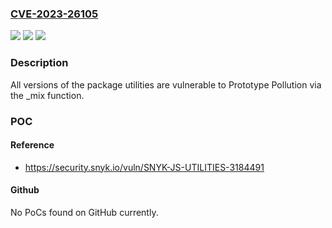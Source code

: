 ### [CVE-2023-26105](https://cve.mitre.org/cgi-bin/cvename.cgi?name=CVE-2023-26105)
![](https://img.shields.io/static/v1?label=Product&message=utilities&color=blue)
![](https://img.shields.io/static/v1?label=Version&message=0%3C%20*%20&color=brighgreen)
![](https://img.shields.io/static/v1?label=Vulnerability&message=Prototype%20Pollution&color=brighgreen)

### Description

All versions of the package utilities are vulnerable to Prototype Pollution via the _mix function.

### POC

#### Reference
- https://security.snyk.io/vuln/SNYK-JS-UTILITIES-3184491

#### Github
No PoCs found on GitHub currently.

